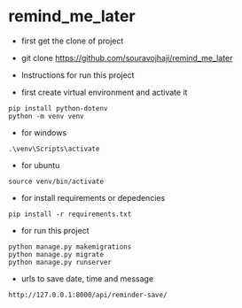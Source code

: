 # remind_me_later
* first get the clone of project
* git clone https://github.com/souravojhaji/remind_me_later
* Instructions for run this project

* first create virtual environment and activate it

```
pip install python-dotenv
python -m venv venv
```

* for windows
```
.\venv\Scripts\activate
```

* for ubuntu
```
source venv/bin/activate
```

* for install requirements or depedencies
```
pip install -r requirements.txt
```
* for run this project
```
python manage.py makemigrations
python manage.py migrate
python manage.py runserver
```
* urls to save date, time and message 
```
http://127.0.0.1:8000/api/reminder-save/
```
